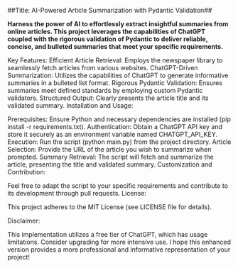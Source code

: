 ##Title: AI-Powered Article Summarization with Pydantic Validation##




**Harness the power of AI to effortlessly extract insightful summaries from online articles. This project leverages the capabilities of ChatGPT coupled with the rigorous validation of Pydantic to deliver reliable, concise, and bulleted summaries that meet your specific requirements.**



Key Features:
Efficient Article Retrieval: Employs the newspaper library to seamlessly fetch articles from various websites.
ChatGPT-Driven Summarization: Utilizes the capabilities of ChatGPT to generate informative summaries in a bulleted list format.
Rigorous Pydantic Validation: Ensures summaries meet defined standards by employing custom Pydantic validators.
Structured Output: Clearly presents the article title and its validated summary.
Installation and Usage:

Prerequisites: Ensure Python and necessary dependencies are installed (pip install -r requirements.txt).
Authentication: Obtain a ChatGPT API key and store it securely as an environment variable named CHATGPT_API_KEY.
Execution: Run the script (python main.py) from the project directory.
Article Selection: Provide the URL of the article you wish to summarize when prompted.
Summary Retrieval: The script will fetch and summarize the article, presenting the title and validated summary.
Customization and Contribution:

Feel free to adapt the script to your specific requirements and contribute to its development through pull requests.
License:

This project adheres to the MIT License (see LICENSE file for details).

Disclaimer:

This implementation utilizes a free tier of ChatGPT, which has usage limitations. Consider upgrading for more intensive use.
I hope this enhanced version provides a more professional and informative representation of your project!
